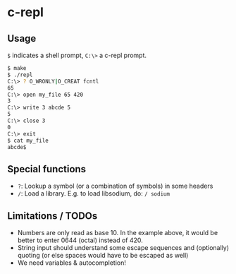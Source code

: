 # c-repl
## Usage
`$` indicates a shell prompt, `C:\>` a c-repl prompt.
```bash
$ make
$ ./repl
C:\> ? O_WRONLY|O_CREAT fcntl
65
C:\> open my_file 65 420
3
C:\> write 3 abcde 5
5
C:\> close 3
0
C:\> exit
$ cat my_file
abcde$
```
## Special functions
- `?`: Lookup a symbol (or a combination of symbols) in some headers
- `/`: Load a library. E.g. to load libsodium, do: `/ sodium`
## Limitations / TODOs
- Numbers are only read as base 10. In the example above, it would be better to enter 0644 (octal) instead of 420.
- String input should understand some escape sequences and (optionally) quoting (or else spaces would have to be escaped as well)
- We need variables & autocompletion!
